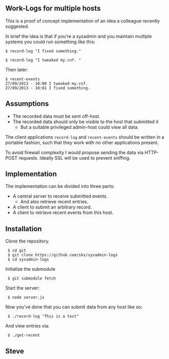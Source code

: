 Work-Logs for multiple hosts
----------------------------

This is a proof of concept implementation of an idea a colleague
recently suggested.

In brief the idea is that if you're a sysadmin and you maintain
multiple systems you could run something like this:

    $ record-log "I fixed something."

    $ record-log "I tweaked my.cnf. "

Then later:

    $ recent-events
    27/09/2013 - 10:00 I tweaked my.cnf.
    27/09/2013 - 10:01 I fixed something.


Assumptions
-----------

* The recorded data must be sent off-host.
* The recorded data should only be visible to the host that submitted it
   * But a suitable privileged admin-host could view all data.

The client applications `record-log` and `recent-events` should be
written in a portable fashion, such that they work with no other
applications present.

To avoid firewall complexity I would propose sending the data via
HTTP-POST requests.  Ideally SSL will be used to prevent sniffing.


Implementation
--------------

The implementation can be divided into three parts:

* A central server to receive submitted events.
   * And also retrieve recent entries.
* A client to submit an arbitrary record.
* A client to retrieve recent events from this host.


Installation
------------

Clone the repository.

     $ cd git
     $ git clone https://github.com/skx/sysadmin-logs
     $ cd sysadmin-logs

Initialize the submodule

     $ git submodule fetch

Start the server:

     $ node server.js

Now you've done that you can submit data from any host like so:

     $ ./record-log "This is a test"

And view entries via:

     $ ./get-recent


Steve
--
